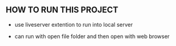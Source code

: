 ## HOW TO RUN THIS PROJECT

- use liveserver extention to run into local server

- can run with open file folder and then open with web browser